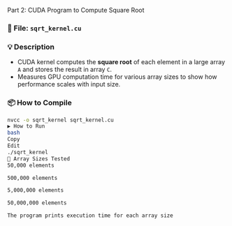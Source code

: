 Part 2: CUDA Program to Compute Square Root

### 📁 File: `sqrt_kernel.cu`

### 💡 Description
- CUDA kernel computes the **square root** of each element in a large array `A` and stores the result in array `C`.
- Measures GPU computation time for various array sizes to show how performance scales with input size.

### 📦 How to Compile
```bash
nvcc -o sqrt_kernel sqrt_kernel.cu
▶️ How to Run
bash
Copy
Edit
./sqrt_kernel
🔢 Array Sizes Tested
50,000 elements

500,000 elements

5,000,000 elements

50,000,000 elements

The program prints execution time for each array size
